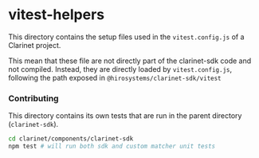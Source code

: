 # vitest-helpers

This directory contains the setup files used in the `vitest.config.js` of a Clarinet project.

This mean that these file are not directly part of the clarinet-sdk code and not compiled.
Instead, they are directly loaded by `vitest.config.js`, following the path exposed in `@hirosystems/clarinet-sdk/vitest`


### Contributing

This directory contains its own tests that are run in the parent directory (`clarinet-sdk`).

```sh
cd clarinet/components/clarinet-sdk
npm test # will run both sdk and custom matcher unit tests
```
